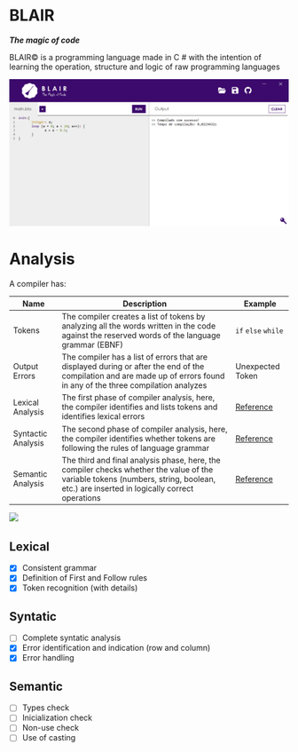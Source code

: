 # BLAIR
***The magic of code***

BLAIR© is a programming language made in C # with the intention of learning the operation, structure and logic of raw programming languages

<img src="https://github.com/Krauzy/blair/blob/main/Example.png" width="800">

# Analysis
A compiler has:

| Name | Description | Example |
| ------ | ------ | ------ |
| Tokens | The compiler creates a list of tokens by analyzing all the words written in the code against the reserved words of the language grammar (EBNF) | <code>if</code> <code>else</code> <code>while</code> |
| Output Errors | The compiler has a list of errors that are displayed during or after the end of the compilation and are made up of errors found in any of the three compilation analyzes | Unexpected Token  |
| Lexical Analysis | The first phase of compiler analysis, here, the compiler identifies and lists tokens and identifies lexical errors | [Reference](https://www.tutorialspoint.com/compiler_design/compiler_design_lexical_analysis.htm#:~:text=Lexical%20analysis%20is%20the%20first,comments%20in%20the%20source%20code.) |
| Syntactic Analysis | The second phase of compiler analysis, here, the compiler identifies whether tokens are following the rules of language grammar | [Reference](https://www.tutorialspoint.com/compiler_design/compiler_design_syntax_analysis.htm) |
| Semantic Analysis | The third and final analysis phase, here, the compiler checks whether the value of the variable tokens (numbers, string, boolean, etc.) are inserted in logically correct operations | [Reference](https://www.tutorialspoint.com/compiler_design/compiler_design_semantic_analysis.htm) |

<img src="https://slidetodoc.com/presentation_image_h/29b578585db11eafc4a2f2e122d35ade/image-5.jpg" width="400">

## Lexical

- [x] Consistent grammar
- [x] Definition of First and Follow rules
- [x] Token recognition (with details)

## Syntatic

- [ ] Complete syntatic analysis
- [x] Error identification and indication (row and column)
- [x] Error handling

## Semantic

- [ ] Types check
- [ ] Inicialization check
- [ ] Non-use check
- [ ] Use of casting
